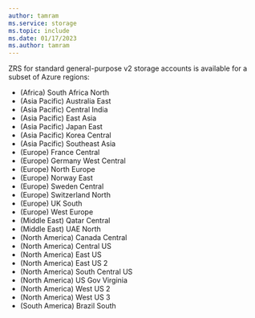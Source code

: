 ```yaml
---
author: tamram
ms.service: storage
ms.topic: include
ms.date: 01/17/2023
ms.author: tamram
---
```


ZRS for standard general-purpose v2 storage accounts is available for a subset of Azure regions:

- (Africa) South Africa North
- (Asia Pacific) Australia East
- (Asia Pacific) Central India
- (Asia Pacific) East Asia
- (Asia Pacific) Japan East
- (Asia Pacific) Korea Central
- (Asia Pacific) Southeast Asia
- (Europe) France Central
- (Europe) Germany West Central
- (Europe) North Europe
- (Europe) Norway East
- (Europe) Sweden Central
- (Europe) Switzerland North
- (Europe) UK South
- (Europe) West Europe
- (Middle East) Qatar Central
- (Middle East) UAE North
- (North America) Canada Central
- (North America) Central US
- (North America) East US
- (North America) East US 2
- (North America) South Central US
- (North America) US Gov Virginia
- (North America) West US 2
- (North America) West US 3
- (South America) Brazil South
